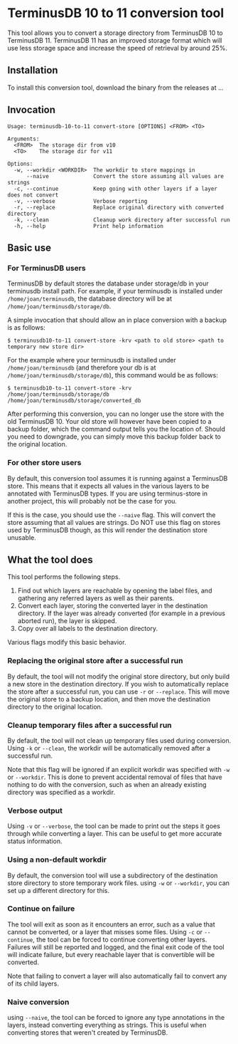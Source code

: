 # TerminusDB 10 to 11 conversion tool

This tool allows you to convert a storage directory from TerminusDB 10
to TerminusDB 11. TerminusDB 11 has an improved storage format which
will use less storage space and increase the speed of retrieval by
around 25%.

## Installation

To install this conversion tool, download the binary from the releases
at ...

## Invocation

```
Usage: terminusdb-10-to-11 convert-store [OPTIONS] <FROM> <TO>

Arguments:
  <FROM>  The storage dir from v10
  <TO>    The storage dir for v11

Options:
  -w, --workdir <WORKDIR>  The workdir to store mappings in
      --naive              Convert the store assuming all values are strings
  -c, --continue           Keep going with other layers if a layer does not convert
  -v, --verbose            Verbose reporting
  -r, --replace            Replace original directory with converted directory
  -k, --clean              Cleanup work directory after successful run
  -h, --help               Print help information
```

## Basic use
### For TerminusDB users
TerminusDB by default stores the database under storage/db in your terminusdb install path. For example, if your terminusdb is installed under `/home/joan/terminusdb`, the database directory will be at `/home/joan/terminusdb/storage/db`.

A simple invocation that should allow an in place conversion with a
backup is as follows:

```
$ terminusdb10-to-11 convert-store -krv <path to old store> <path to temporary new store dir>
```

For the example where your terminusdb is installed under `/home/joan/terminusdb` (and therefore your db is at `/home/joan/terminusdb/storage/db`), this command would be as follows:
```
$ terminusdb10-to-11 convert-store -krv /home/joan/terminusdb/storage/db /home/joan/terminusdb/storage/converted_db
```


After performing this conversion, you can no longer use the store with the old TerminusDB 10. Your old store will however have been copied to a backup folder, which the command output tells you the location of. Should you need to downgrade, you can simply move this backup folder back to the original location.

### For other store users
By default, this conversion tool assumes it is running against a TerminusDB store. This means that it expects all values in the various layers to be annotated with TerminusDB types. If you are using terminus-store in another project, this will probably not be the case for you.

If this is the case, you should use the `--naive` flag. This will convert the store assuming that all values are strings. Do NOT use this flag on stores used by TerminusDB though, as this will render the destination store unusable.

## What the tool does
This tool performs the following steps.

1. Find out which layers are reachable by opening the label files, and gathering any referred layers as well as their parents.
2. Convert each layer, storing the converted layer in the destination directory. If the layer was already converted (for example in a previous aborted run), the layer is skipped.
3. Copy over all labels to the destination directory.

Various flags modify this basic behavior.

### Replacing the original store after a successful run
By default, the tool will not modify the original store directory, but only build a new store in the destination directory. If you wish to automatically replace the store after a successful run, you can use `-r` or `--replace`. This will move the original store to a backup location, and then move the destination directory to the original location.

### Cleanup temporary files after a successful run
By default, the tool will not clean up temporary files used during conversion. Using `-k` or `--clean`, the workdir will be automatically removed after a successful run.

Note that this flag will be ignored if an explicit workdir was specified with `-w` or `--workdir`. This is done to prevent accidental removal of files that have nothing to do with the conversion, such as when an already existing directory was specified as a workdir.

### Verbose output
Using `-v` or `--verbose`, the tool can be made to print out the steps it goes through while converting a layer. This can be useful to get more accurate status information.

### Using a non-default workdir
By default, the conversion tool will use a subdirectory of the destination store directory to store temporary work files. using `-w` or `--workdir`, you can set up a different directory for this.

### Continue on failure
The tool will exit as soon as it encounters an error, such as a value that cannot be converted, or a layer that misses some files. Using `-c` or `--continue`, the tool can be forced to continue converting other layers. Failures will still be reported and logged, and the final exit code of the tool will indicate failure, but every reachable layer that is convertible will be converted.

Note that failing to convert a layer will also automatically fail to convert any of its child layers.

### Naive conversion
using `--naive`, the tool can be forced to ignore any type annotations in the layers, instead converting everything as strings. This is useful when converting stores that weren't created by TerminusDB.
